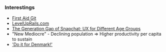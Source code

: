 ### Interestings

* [First Aid Git](http://ricardofilipe.com/projects/firstaidgit/#/)
* [LevelUpRails.com](http://www.LevelUpRails.com/)
* [The Generation Gap of Snapchat: UX for Different Age Groups](http://www.usertesting.com/blog/2015/04/21/snapchat/?utm_source=rss&utm_medium=rss&utm_campaign=snapchat)
* "New Mediocre" - Declining population => Higher productivity per capita to sustain
* ['Do it for Denmark!'](http://www.washingtonpost.com/news/morning-mix/wp/2014/03/27/do-it-for-denmark-campaign-wants-danes-to-have-more-sex-a-lot-more-sex/)
